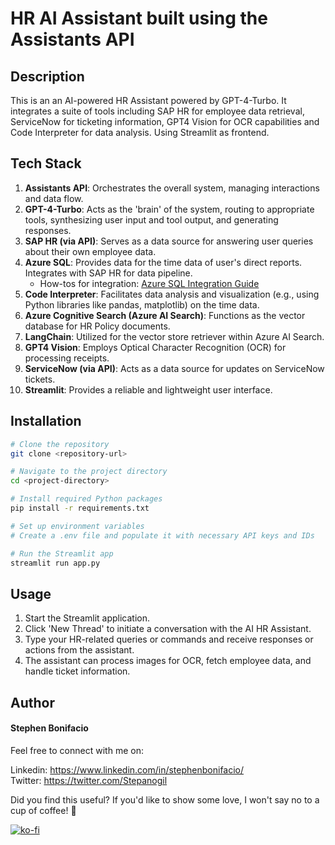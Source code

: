 # HR AI Assistant built using the Assistants API

## Description

This is an an AI-powered HR Assistant powered by GPT-4-Turbo. It integrates a suite of tools including SAP HR for employee data retrieval, ServiceNow for ticketing information, GPT4 Vision for OCR capabilities and Code Interpreter for data analysis. Using Streamlit as frontend.


## Tech Stack

1. **Assistants API**: Orchestrates the overall system, managing interactions and data flow.
2. **GPT-4-Turbo**: Acts as the 'brain' of the system, routing to appropriate tools, synthesizing user input and tool output, and generating responses.
3. **SAP HR (via API)**: Serves as a data source for answering user queries about their own employee data.
4. **Azure SQL**: Provides data for the time data of user's direct reports. Integrates with SAP HR for data pipeline.
   - How-tos for integration: [Azure SQL Integration Guide](https://lnkd.in/gcKe_cMY)
5. **Code Interpreter**: Facilitates data analysis and visualization (e.g., using Python libraries like pandas, matplotlib) on the time data.
6. **Azure Cognitive Search (Azure AI Search)**: Functions as the vector database for HR Policy documents.
7. **LangChain**: Utilized for the vector store retriever within Azure AI Search.
8. **GPT4 Vision**: Employs Optical Character Recognition (OCR) for processing receipts.
9. **ServiceNow (via API)**: Acts as a data source for updates on ServiceNow tickets.
10. **Streamlit**: Provides a reliable and lightweight user interface.

## Installation

```bash
# Clone the repository
git clone <repository-url>

# Navigate to the project directory
cd <project-directory>

# Install required Python packages
pip install -r requirements.txt

# Set up environment variables
# Create a .env file and populate it with necessary API keys and IDs

# Run the Streamlit app
streamlit run app.py
```

## Usage

1. Start the Streamlit application.
2. Click 'New Thread' to initiate a conversation with the AI HR Assistant.
3. Type your HR-related queries or commands and receive responses or actions from the assistant.
4. The assistant can process images for OCR, fetch employee data, and handle ticket information.



## Author


#### Stephen Bonifacio

Feel free to connect with me on:

Linkedin: https://www.linkedin.com/in/stephenbonifacio/  
Twitter: https://twitter.com/Stepanogil

Did you find this useful? If you'd like to show some love, I won't say no to a cup of coffee! 🤗

[![ko-fi](https://ko-fi.com/img/githubbutton_sm.svg)](https://ko-fi.com/Q5Q6QPABZ)



